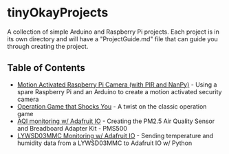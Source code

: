 # tinyOkayProjects
A collection of simple Arduino and Raspberry Pi projects. Each project is in its own directory and will have a "ProjectGuide.md" file that can guide you through creating the project.

## Table of Contents
- [Motion Activated Raspberry Pi Camera (with PIR and NanPy)](./pir_activated_cam/ProjectGuide.md) - Using a spare Raspberry Pi and an Arduino to create a motion activated security camera
- [Operation Game that Shocks You](./operation_game/ProjectGuide.md) - A twist on the classic operation game
- [AQI monitoring w/ Adafruit IO](./AQI_monitoring_adafruitio/ProjectGuide.md) - Creating the PM2.5 Air Quality Sensor and Breadboard Adapter Kit - PMS500
- [LYWSD03MMC Monitoring w/ Adafruit IO](./LYWSD03MMC_monitoring_adafruitio/ProjectGuide.md) - Sending temperature and humidity data from a LYWSD03MMC to Adafruit IO w/ Python
